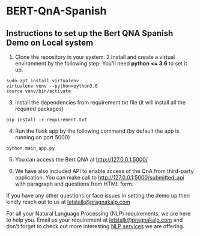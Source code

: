 # BERT-QnA-Spanish

## Instructions to set up the Bert QNA Spanish Demo on Local system

1. Clone the repository in your system.
2 Install and create a virtual environment by the following step. You'll need <b>python <= 3.6</b> to set it up.
```shell
sudo apt install virtualenv
virtualenv venv --python=python3.6
source venv/bin/activate
```
3. Install the dependencies from requirement.txt file (it will install all the required packages)
```shell
pip install -r requirement.txt
```
4. Run the flask app by the following command (by default the app is running on port 5000)
```shell
python main_app.py 
```
5. You can access the Bert QNA at http://127.0.0.1:5000/ 

6. We have also included API to enable access of the QnA from third-party application. You can make call to http://127.0.0.1:5000/submitted_api with paragraph and questions from HTML form.

If you have any other questions or face issues in setting the demo up then kindly reach out to us at letstalk@pragnakalp.com 

For all your Natural Language Processing (NLP) requirements, we are here to help you. Email us your requirement at letstalk@pragnakalp.com and don't forget to check out more interesting <a href="https://www.pragnakalp.com/services/natural-language-processing-services/" target="_blank">NLP services</a> we are offering. 